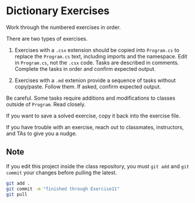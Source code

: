 ﻿# Dictionary Exercises

Work through the numbered exercises in order.

There are two types of exercises. 

1. Exercises with a `.csx` extension should be copied into `Program.cs` to replace the `Program.cs` text, including imports and the namespace. Edit in `Program.cs`, not the `.csx` code. Tasks are described in comments. Complete the tasks in order and confirm expected output.

2. Exercises with a `.md` extenion provide a sequence of tasks without copy/paste. Follow them. If asked, confirm expected output.

Be careful. Some tasks require additions and modifications to classes outside of `Program`. Read closely.

If you want to save a solved exercise, copy it back into the exercise file.

If you have trouble with an exercise, reach out to classmates, instructors, and TAs to give you a nudge.

## Note

If you edit this project inside the class repository, you must `git add` and `git commit` your changes before pulling the latest.

```sh
git add .
git commit -m "finished through Exercise11"
git pull
```